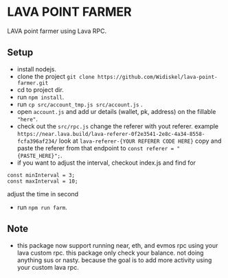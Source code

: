 # LAVA POINT FARMER

LAVA point farmer using Lava RPC.

## Setup
- install nodejs.
- clone the project ```git clone https://github.com/Widiskel/lava-point-farmer.git```
- cd to project dir.
- run ```npm install```.
- run ```cp src/account_tmp.js src/account.js``` .
- open ```account.js``` and add ur details (wallet, pk, address) on the fillable ```"here"```. 
- check out the ```src/rpc.js``` change the referer with yout referer. example ```https://near.lava.build/lava-referer-0f2e3541-2e8c-4a34-8558-fcfa396af234/``` look at ```lava-referer-{YOUR REFERER CODE HERE}``` copy and paste the referer from that endpoint to ```const referer = "{PASTE_HERE}";```.
- if you want to adjust the interval, checkout index.js and find for 
```
const minInterval = 3;
const maxInterval = 10;
```
adjust the time in second
- run ```npm run farm```.

## Note
- this package now support running near, eth, and evmos rpc using your lava custom rpc. this package only check your balance. not doing anything sus or nasty. because the goal is to add more activity using your custom lava rpc.


